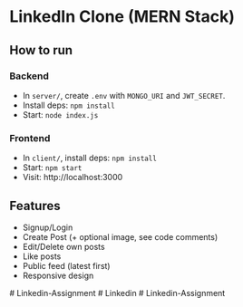 # LinkedIn Clone (MERN Stack)

## How to run

### Backend
- In `server/`, create `.env` with `MONGO_URI` and `JWT_SECRET`.
- Install deps: `npm install`
- Start: `node index.js`

### Frontend
- In `client/`, install deps: `npm install`
- Start: `npm start`
- Visit: http://localhost:3000

## Features

- Signup/Login
- Create Post (+ optional image, see code comments)
- Edit/Delete own posts
- Like posts
- Public feed (latest first)
- Responsive design

#   L i n k e d i n - A s s i g n m e n t  
 #   L i n k e d i n  
 #   L i n k e d i n - A s s i g n m e n t  
 
